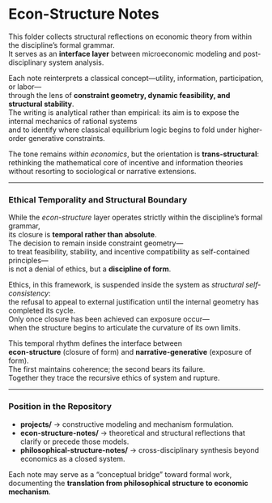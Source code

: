 # Econ-Structure Notes

This folder collects structural reflections on economic theory from within the discipline’s formal grammar.  
It serves as an **interface layer** between microeconomic modeling and post-disciplinary system analysis.

Each note reinterprets a classical concept—utility, information, participation, or labor—  
through the lens of **constraint geometry, dynamic feasibility, and structural stability**.  
The writing is analytical rather than empirical: its aim is to expose the internal mechanics of rational systems  
and to identify where classical equilibrium logic begins to fold under higher-order generative constraints.

The tone remains *within economics*, but the orientation is **trans-structural**:  
rethinking the mathematical core of incentive and information theories  
without resorting to sociological or narrative extensions.

---

### Ethical Temporality and Structural Boundary

While the *econ-structure* layer operates strictly within the discipline’s formal grammar,  
its closure is **temporal rather than absolute**.  
The decision to remain inside constraint geometry—  
to treat feasibility, stability, and incentive compatibility as self-contained principles—  
is not a denial of ethics, but a **discipline of form**.

Ethics, in this framework, is suspended inside the system as *structural self-consistency*:  
the refusal to appeal to external justification until the internal geometry has completed its cycle.  
Only once closure has been achieved can exposure occur—  
when the structure begins to articulate the curvature of its own limits.

This temporal rhythm defines the interface between  
**econ-structure** (closure of form) and **narrative-generative** (exposure of form).  
The first maintains coherence; the second bears its failure.  
Together they trace the recursive ethics of system and rupture.

---

### Position in the Repository

- **projects/** → constructive modeling and mechanism formulation.  
- **econ-structure-notes/** → theoretical and structural reflections that clarify or precede those models.  
- **philosophical-structure-notes/** → cross-disciplinary synthesis beyond economics as a closed system.

Each note may serve as a “conceptual bridge” toward formal work,  
documenting the **translation from philosophical structure to economic mechanism**.
